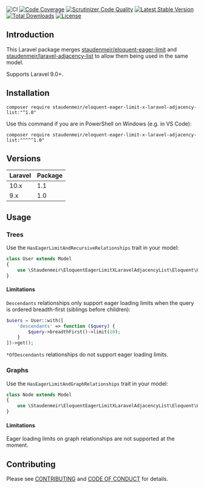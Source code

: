 ![CI](https://github.com/staudenmeir/eloquent-eager-limit-x-laravel-adjacency-list/workflows/CI/badge.svg)
[![Code Coverage](https://scrutinizer-ci.com/g/staudenmeir/eloquent-eager-limit-x-laravel-adjacency-list/badges/coverage.png?b=main)](https://scrutinizer-ci.com/g/staudenmeir/eloquent-eager-limit-x-laravel-adjacency-list/?branch=main)
[![Scrutinizer Code Quality](https://scrutinizer-ci.com/g/staudenmeir/eloquent-eager-limit-x-laravel-adjacency-list/badges/quality-score.png?b=main)](https://scrutinizer-ci.com/g/staudenmeir/eloquent-eager-limit-x-laravel-adjacency-list/?branch=main)
[![Latest Stable Version](https://poser.pugx.org/staudenmeir/eloquent-eager-limit-x-laravel-adjacency-list/v/stable)](https://packagist.org/packages/staudenmeir/eloquent-eager-limit-x-laravel-adjacency-list)
[![Total Downloads](https://poser.pugx.org/staudenmeir/eloquent-eager-limit-x-laravel-adjacency-list/downloads)](https://packagist.org/packages/staudenmeir/eloquent-eager-limit-x-laravel-adjacency-list)
[![License](https://poser.pugx.org/staudenmeir/eloquent-eager-limit-x-laravel-adjacency-list/license)](https://packagist.org/packages/staudenmeir/eloquent-eager-limit-x-laravel-adjacency-list)

## Introduction

This Laravel package merges [staudenmeir/eloquent-eager-limit](https://github.com/staudenmeir/eloquent-eager-limit)
and [staudenmeir/laravel-adjacency-list](https://github.com/staudenmeir/laravel-adjacency-list) to allow them being used
in the same model.

Supports Laravel 9.0+.

## Installation

    composer require staudenmeir/eloquent-eager-limit-x-laravel-adjacency-list:"^1.0"

Use this command if you are in PowerShell on Windows (e.g. in VS Code):

    composer require staudenmeir/eloquent-eager-limit-x-laravel-adjacency-list:"^^^^1.0"

## Versions

| Laravel | Package |
|:--------|:--------|
| 10.x    | 1.1     |
| 9.x     | 1.0     |

## Usage

### Trees

Use the `HasEagerLimitAndRecursiveRelationships` trait in your model:

```php
class User extends Model
{
    use \Staudenmeir\EloquentEagerLimitXLaravelAdjacencyList\Eloquent\HasEagerLimitAndRecursiveRelationships;
}
```

#### Limitations

`Descendants` relationships only support eager loading limits when the query is ordered breadth-first (siblings before
children):

```php
$users = User::with([
    'descendants' => function ($query) {
        $query->breadthFirst()->limit(10);
    }
])->get();
```

`*OfDescendants` relationships do not support eager loading limits.

### Graphs

Use the `HasEagerLimitAndGraphRelationships` trait in your model:

```php
class Node extends Model
{
    use \Staudenmeir\EloquentEagerLimitXLaravelAdjacencyList\Eloquent\HasEagerLimitAndGraphRelationships;
}
```

#### Limitations

Eager loading limits on graph relationships are not supported at the moment.

## Contributing

Please see [CONTRIBUTING](.github/CONTRIBUTING.md) and [CODE OF CONDUCT](.github/CODE_OF_CONDUCT.md) for details.
